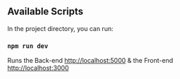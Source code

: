## Available Scripts

In the project directory, you can run:

### `npm run dev`

Runs the Back-end [http://localhost:5000](http://localhost:5000) & the Front-end [http://localhost:3000](http://localhost:3000)
